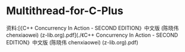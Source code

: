 # Multithread-for-C-Plus 

资料:[《C++ Concurrency In Action - SECOND EDITION》中文版 (陈晓伟 chenxiaowei) (z-lib.org).pdf](./《C++ Concurrency In Action - SECOND EDITION》中文版 (陈晓伟 chenxiaowei) (z-lib.org).pdf)
